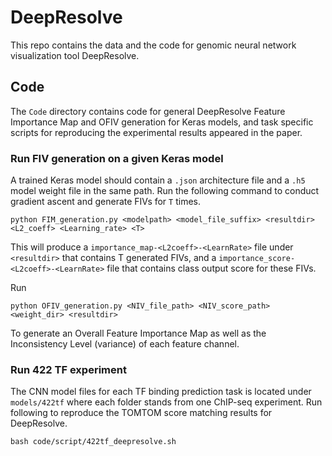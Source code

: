 # DeepResolve
This repo contains the data and the code for genomic neural network visualization tool DeepResolve.

## Code
The `Code` directory contains code for general DeepResolve Feature Importance Map and OFIV generation for Keras models, and task specific scripts for reproducing the experimental results appeared in the paper. 

### Run FIV generation on a given Keras model
A trained Keras model should contain a `.json` architecture file and a `.h5` model weight file in the same path. Run the following command to conduct gradient ascent and generate FIVs for `T` times.
```
python FIM_generation.py <modelpath> <model_file_suffix> <resultdir> <L2_coeff> <Learning_rate> <T>
```
This will produce a `importance_map-<L2coeff>-<LearnRate>` file under `<resultdir>` that contains T generated FIVs, and a `importance_score-<L2coeff>-<LearnRate>` file that contains class output score for these FIVs.

Run
```
python OFIV_generation.py <NIV_file_path> <NIV_score_path> <weight_dir> <resultdir>
```
To generate an Overall Feature Importance Map as well as the Inconsistency Level (variance) of each feature channel.

### Run 422 TF experiment
The CNN model files for each TF binding prediction task is located under `models/422tf` where each folder stands from one ChIP-seq experiment. Run following to reproduce the TOMTOM score matching results for DeepResolve.
```
bash code/script/422tf_deepresolve.sh
```
